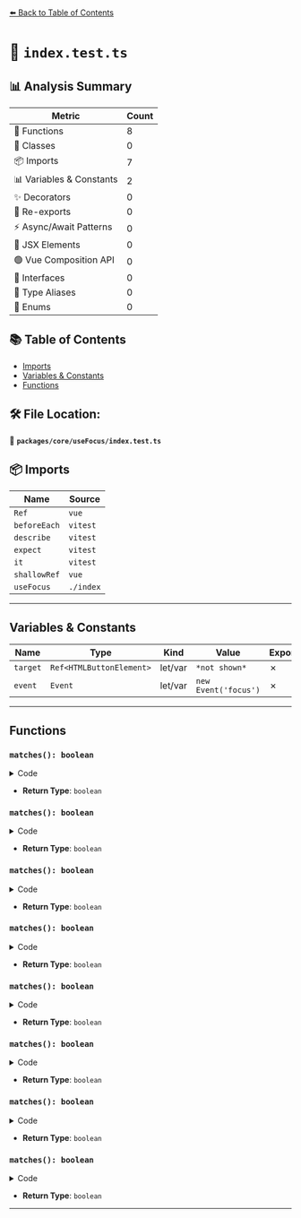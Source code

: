 [⬅️ Back to Table of Contents](../../../index.md)

# 📄 `index.test.ts`

## 📊 Analysis Summary

| Metric | Count |
|--------|-------|
| 🔧 Functions | 8 |
| 🧱 Classes | 0 |
| 📦 Imports | 7 |
| 📊 Variables & Constants | 2 |
| ✨ Decorators | 0 |
| 🔄 Re-exports | 0 |
| ⚡ Async/Await Patterns | 0 |
| 💠 JSX Elements | 0 |
| 🟢 Vue Composition API | 0 |
| 📐 Interfaces | 0 |
| 📑 Type Aliases | 0 |
| 🎯 Enums | 0 |

## 📚 Table of Contents

- [Imports](#imports)
- [Variables & Constants](#variables-constants)
- [Functions](#functions)

## 🛠️ File Location:
📂 **`packages/core/useFocus/index.test.ts`**

## 📦 Imports

| Name | Source |
|------|--------|
| `Ref` | `vue` |
| `beforeEach` | `vitest` |
| `describe` | `vitest` |
| `expect` | `vitest` |
| `it` | `vitest` |
| `shallowRef` | `vue` |
| `useFocus` | `./index` |


---

## Variables & Constants

| Name | Type | Kind | Value | Exported |
|------|------|------|-------|----------|
| `target` | `Ref<HTMLButtonElement>` | let/var | `*not shown*` | ✗ |
| `event` | `Event` | let/var | `new Event('focus')` | ✗ |


---

## Functions

### `matches(): boolean`

<details><summary>Code</summary>

```ts
() => true
```
</details>

- **Return Type**: `boolean`
### `matches(): boolean`

<details><summary>Code</summary>

```ts
() => true
```
</details>

- **Return Type**: `boolean`
### `matches(): boolean`

<details><summary>Code</summary>

```ts
() => true
```
</details>

- **Return Type**: `boolean`
### `matches(): boolean`

<details><summary>Code</summary>

```ts
() => true
```
</details>

- **Return Type**: `boolean`
### `matches(): boolean`

<details><summary>Code</summary>

```ts
() => false
```
</details>

- **Return Type**: `boolean`
### `matches(): boolean`

<details><summary>Code</summary>

```ts
() => false
```
</details>

- **Return Type**: `boolean`
### `matches(): boolean`

<details><summary>Code</summary>

```ts
() => false
```
</details>

- **Return Type**: `boolean`
### `matches(): boolean`

<details><summary>Code</summary>

```ts
() => false
```
</details>

- **Return Type**: `boolean`

---